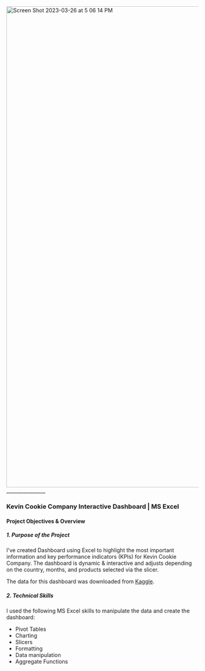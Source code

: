 
<img width="1262" alt="Screen Shot 2023-03-26 at 5 06 14 PM" src="https://user-images.githubusercontent.com/90986708/227785702-a428fcd4-5403-4d75-b33f-d2fad8d79992.png">
________________

### Kevin Cookie Company Interactive Dashboard | MS Excel

#### Project Objectives & Overview
##### 1. Purpose of the Project

I've created Dashboard using Excel to highlight the most important information and key performance indicators (KPIs) for Kevin Cookie Company.
The dashboard is dynamic & interactive and adjusts depending on the country, months, and products selected via the slicer.

The data for this dashboard was downloaded from [Kaggle](https://www.kaggle.com/datasets/lawrencestratvert/kevin-cookie-company-financial-analysis).


##### 2. Technical Skills

I used the following MS Excel skills to manipulate the data and create the dashboard:
- Pivot Tables
- Charting
- Slicers
- Formatting
- Data manipulation
- Aggregate Functions



